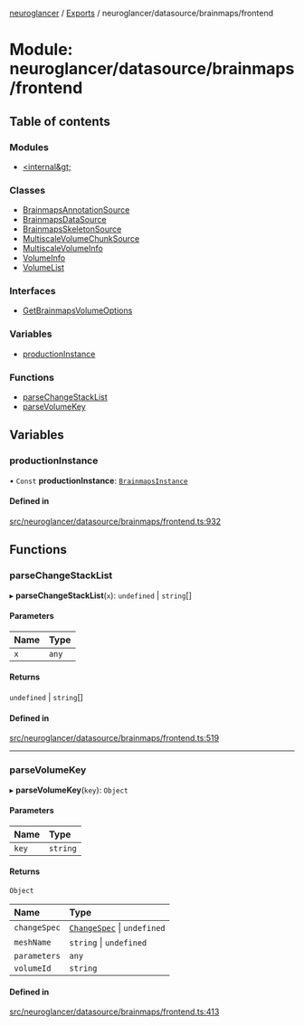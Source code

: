 [neuroglancer](../README.md) / [Exports](../modules.md) / neuroglancer/datasource/brainmaps/frontend

# Module: neuroglancer/datasource/brainmaps/frontend

## Table of contents

### Modules

- [&lt;internal\&gt;](neuroglancer_datasource_brainmaps_frontend._internal_.md)

### Classes

- [BrainmapsAnnotationSource](../classes/neuroglancer_datasource_brainmaps_frontend.BrainmapsAnnotationSource.md)
- [BrainmapsDataSource](../classes/neuroglancer_datasource_brainmaps_frontend.BrainmapsDataSource.md)
- [BrainmapsSkeletonSource](../classes/neuroglancer_datasource_brainmaps_frontend.BrainmapsSkeletonSource.md)
- [MultiscaleVolumeChunkSource](../classes/neuroglancer_datasource_brainmaps_frontend.MultiscaleVolumeChunkSource.md)
- [MultiscaleVolumeInfo](../classes/neuroglancer_datasource_brainmaps_frontend.MultiscaleVolumeInfo.md)
- [VolumeInfo](../classes/neuroglancer_datasource_brainmaps_frontend.VolumeInfo.md)
- [VolumeList](../classes/neuroglancer_datasource_brainmaps_frontend.VolumeList.md)

### Interfaces

- [GetBrainmapsVolumeOptions](../interfaces/neuroglancer_datasource_brainmaps_frontend.GetBrainmapsVolumeOptions.md)

### Variables

- [productionInstance](neuroglancer_datasource_brainmaps_frontend.md#productioninstance)

### Functions

- [parseChangeStackList](neuroglancer_datasource_brainmaps_frontend.md#parsechangestacklist)
- [parseVolumeKey](neuroglancer_datasource_brainmaps_frontend.md#parsevolumekey)

## Variables

### productionInstance

• `Const` **productionInstance**: [`BrainmapsInstance`](../interfaces/neuroglancer_datasource_brainmaps_api.BrainmapsInstance.md)

#### Defined in

[src/neuroglancer/datasource/brainmaps/frontend.ts:932](https://github.com/ActiveBrainAtlas2/neuroglancer/blob/034b457d/src/neuroglancer/datasource/brainmaps/frontend.ts#L932)

## Functions

### parseChangeStackList

▸ **parseChangeStackList**(`x`): `undefined` \| `string`[]

#### Parameters

| Name | Type |
| :------ | :------ |
| `x` | `any` |

#### Returns

`undefined` \| `string`[]

#### Defined in

[src/neuroglancer/datasource/brainmaps/frontend.ts:519](https://github.com/ActiveBrainAtlas2/neuroglancer/blob/034b457d/src/neuroglancer/datasource/brainmaps/frontend.ts#L519)

___

### parseVolumeKey

▸ **parseVolumeKey**(`key`): `Object`

#### Parameters

| Name | Type |
| :------ | :------ |
| `key` | `string` |

#### Returns

`Object`

| Name | Type |
| :------ | :------ |
| `changeSpec` | [`ChangeSpec`](../classes/neuroglancer_datasource_brainmaps_base.ChangeSpec.md) \| `undefined` |
| `meshName` | `string` \| `undefined` |
| `parameters` | `any` |
| `volumeId` | `string` |

#### Defined in

[src/neuroglancer/datasource/brainmaps/frontend.ts:413](https://github.com/ActiveBrainAtlas2/neuroglancer/blob/034b457d/src/neuroglancer/datasource/brainmaps/frontend.ts#L413)

